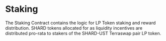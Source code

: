 # Staking

The Staking Contract contains the logic for LP Token staking and reward distribution. SHARD tokens 
allocated for as liquidity incentives are distributed pro-rata to stakers of the SHARD-UST 
Terraswap pair LP token. 
